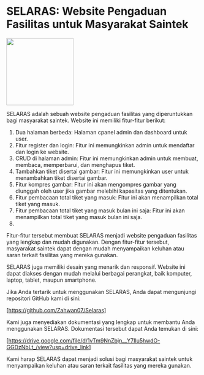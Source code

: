 
<h1>SELARAS: Website Pengaduan Fasilitas untuk Masyarakat Saintek</h1>
<img src="https://github.com/Zahwan07/Selaras/assets/98698495/d611732c-1149-4076-ad7c-f1b23607c1e2" max-width="200px" height="175px">
<p>SELARAS adalah sebuah website pengaduan fasilitas yang diperuntukkan bagi masyarakat saintek. Website ini memiliki fitur-fitur berikut:</p>
<ol>
    <li>Dua halaman berbeda: Halaman cpanel admin dan dashboard untuk user.</li>
    <li>Fitur register dan login: Fitur ini memungkinkan admin untuk mendaftar dan login ke website.</li>
    <li>CRUD di halaman admin: Fitur ini memungkinkan admin untuk membuat, membaca, memperbarui, dan menghapus tiket.</li>
    <li>Tambahkan tiket disertai gambar: Fitur ini memungkinkan user untuk menambahkan tiket disertai gambar.</li>
    <li>Fitur kompres gambar: Fitur ini akan mengompres gambar yang diunggah oleh user jika gambar melebihi kapasitas yang ditentukan.</li>
    <li>Fitur pembacaan total tiket yang masuk: Fitur ini akan menampilkan total tiket yang masuk.</li>
    <li>Fitur pembacaan total tiket yang masuk bulan ini saja: Fitur ini akan menampilkan total tiket yang masuk bulan ini saja.</li>
    <li></li>
</ol>

Fitur-fitur tersebut membuat SELARAS menjadi website pengaduan fasilitas yang lengkap dan mudah digunakan. Dengan fitur-fitur tersebut, masyarakat saintek dapat dengan mudah menyampaikan keluhan atau saran terkait fasilitas yang mereka gunakan.

SELARAS juga memiliki desain yang menarik dan responsif. Website ini dapat diakses dengan mudah melalui berbagai perangkat, baik komputer, laptop, tablet, maupun smartphone.

Jika Anda tertarik untuk menggunakan SELARAS, Anda dapat mengunjungi repositori GitHub kami di sini:

[https://github.com/Zahwan07/Selaras]

Kami juga menyediakan dokumentasi yang lengkap untuk membantu Anda menggunakan SELARAS. Dokumentasi tersebut dapat Anda temukan di sini:

[https://drive.google.com/file/d/1vTm9NnZbjn__Y7Ilu5hwdO-GGDzNbLt_/view?usp=drive_link]

Kami harap SELARAS dapat menjadi solusi bagi masyarakat saintek untuk menyampaikan keluhan atau saran terkait fasilitas yang mereka gunakan.
